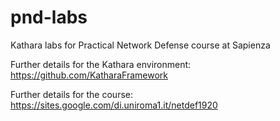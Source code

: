 # pnd-labs
Kathara labs for Practical Network Defense course at Sapienza

Further details for the Kathara environment: https://github.com/KatharaFramework

Further details for the course: https://sites.google.com/di.uniroma1.it/netdef1920
